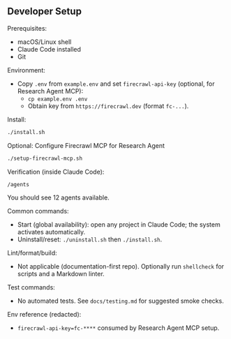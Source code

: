 ## Developer Setup

Prerequisites:
- macOS/Linux shell
- Claude Code installed
- Git

Environment:
- Copy `.env` from `example.env` and set `firecrawl-api-key` (optional, for Research Agent MCP):
  - `cp example.env .env`
  - Obtain key from `https://firecrawl.dev` (format `fc-...`).

Install:
```bash
./install.sh
```

Optional: Configure Firecrawl MCP for Research Agent
```bash
./setup-firecrawl-mcp.sh
```

Verification (inside Claude Code):
```text
/agents
```
You should see 12 agents available.

Common commands:
- Start (global availability): open any project in Claude Code; the system activates automatically.
- Uninstall/reset: `./uninstall.sh` then `./install.sh`.

Lint/format/build:
- Not applicable (documentation-first repo). Optionally run `shellcheck` for scripts and a Markdown linter.

Test commands:
- No automated tests. See `docs/testing.md` for suggested smoke checks.

Env reference (redacted):
- `firecrawl-api-key=fc-****` consumed by Research Agent MCP setup.


